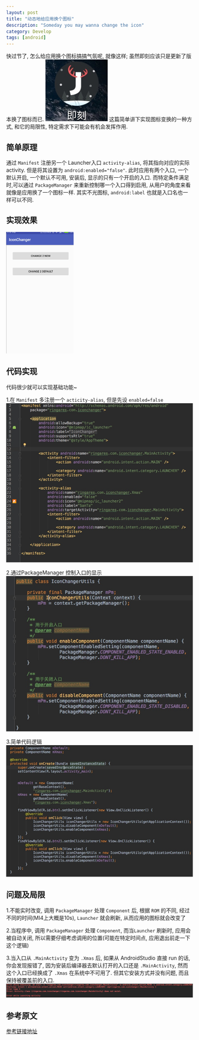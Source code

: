 ```yaml
---
layout: post
title: "动态地给应用换个图标"
description: "Someday you may wanna change the icon"
category: Develop
tags: [android]
---
```


快过节了, 怎么给应用换个图标搞搞气氛呢, 就像这样; 虽然即刻应该只是更新了版本换了图标而已.
![](/images/2016-12-26-someday-you-may-wanna-change-the-icon/14827436496084.jpg)
这篇简单讲下实现图标变换的一种方式, 和它的局限性, 特定需求下可能会有机会发挥作用.

## 简单原理
通过 `Manifest` 注册另一个 Launcher入口 `activity-alias`, 将其指向对应的实际 activity. 但是将其设置为 `android:enabled="false"`. 此时应用有两个入口, 一个默认开启, 一个默认不可用, 安装后, 显示的只有一个开启的入口. 而特定条件满足时,可以通过 `PackageManager` 来重新控制哪一个入口得到启用, 从用户的角度来看就像是应用换了一个图标一样. 其实不光图标, `android:label` 也就是入口名也一样可以不同.

## 实现效果

![查看gif](/images/2016-12-26-someday-you-may-wanna-change-the-icon/iconchanger.gif)



## 代码实现
代码很少就可以实现基础功能~

1.在 `Manifest` 多注册一个 `acticity-alias`, 但是先设 `enabled=false`
![](/images/2016-12-26-someday-you-may-wanna-change-the-icon/14827441806189.jpg)

2.通过PackageManager 控制入口的显示
![](/images/2016-12-26-someday-you-may-wanna-change-the-icon/14827444019500.jpg)

3.简单代码逻辑
![](/images/2016-12-26-someday-you-may-wanna-change-the-icon/14827444597651.jpg)


## 问题及局限

1.不能实时改变, 调用 `PackageManager` 处理 `Component` 后, 根据 `ROM` 的不同, 经过不同的时间(MI4上大概是10s), `Launcher` 就会刷新, 从而应用的图标就会改变了

2.当程序中, 调用 `PackageManager` 处理 `Component`, 而当`Launcher` 刷新时, 应用会被自动关闭, 所以需要仔细考虑调用的位置(可能在特定时间点, 应用退出前走一下这个逻辑)

3.当入口从 `.MainActivity` 变为 `.Xmas` 后, 如果从 AndroidStudio 直接 run 的话, 你会发现报错了, 因为安装后编译器去默认打开的入口还是 `.MainActivity`, 然而这个入口已经换成了 `.Xmas` 在系统中不可用了. 但其它安装方式并没有问题, 而且保持被覆盖前的入口.
![](/images/2016-12-26-someday-you-may-wanna-change-the-icon/14828249602578.jpg)

## 参考原文
[参考链接地址](http://www.jianshu.com/p/6c1c9d3a6d1a)





